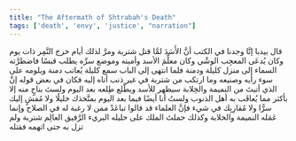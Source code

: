 ```yaml
---
title: "The Aftermath of Shtrabah's Death"
tags: ['death', 'envy', 'justice', "narration"]
---
```


 قال بيدبا إنَّا وجدنا في الكتب أنَّ الأَسَدَ لمَّا قتل شتربة ومرَّ لذلك أيام خرج النَّمِر ذات يوم وكان يُدعَى المعجِب الوشْي وكان معلِّمَ الأسد وأمينه وموضع سرِّه يطلب قبسًا فاضطرَّته السماء إلى منزل كليلة ودمنة فلما انتهى إلى الباب سمع كليلة يُعاتب دمنة ويلومه على سوء رأيه وصنيعه وما ارتكب من شتربة في غير ذنب أتاه إليه فكان في بعض قوله إنَّ الذي أتيتَ من النميمة والخِلابة سيظهر للأسد ويطَّلع طِلعه بعد اليوم ولستَ بناجٍ منه إلا بأكثر مما يُعاقَب به أهل الذنوب ولستُ أنا أيضًا فيما بعد اليوم بمتَّخذك خليلًا ولا مُفشٍ إليك سرًّا ولا مُقارِبِك في شيء فإنَّ العلماء قد قالوا تباعَدْ ممن لا رغبة له في الصلاح وإنما عَمَله النميمة والخلابة وكذلك حملتَ الملك على خليله البريء الرَّفيق العالِم شتربة ولم تزل به حتى اتهمه فقتله
